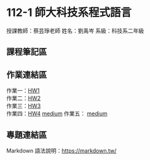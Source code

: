 # 112-1 師大科技系程式語言  

授課教師：蔡芸琤老師
姓名：劉禹岑
系級：科技系二年級

## 課程筆記區  

## 作業連結區  
作業一：[HW1](https://github.com/claire0311/Claire/blob/main/hw1.ipynb)  
作業二：[HW2](https://github.com/claire0311/Claire/blob/main/HW2.ipynb)  
作業三：[HW3](https://github.com/claire0311/Claire/blob/main/hw3..ipynb)  
作業四：[HW4](https://github.com/claire0311/Claire/blob/main/HW4..ipynb)
[medium](https://medium.com/@claireliu03110311/%E6%96%87%E5%AD%97%E9%9B%B2-%E5%8E%9F%E5%AD%90%E5%B0%91%E5%B9%B4-f1e39c4b8ea5)
作業五：
[medium](https://medium.com/@claireliu03110311/%E7%A8%8B%E5%BC%8F%E8%AA%9E%E8%A8%80-plotly-express-d68f7cf0faa2)

## 專題連結區  
Markdown 語法說明：https://markdown.tw/
